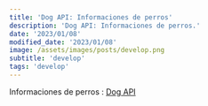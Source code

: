 ```yaml
---
title: 'Dog API: Informaciones de perros'
description: 'Dog API: Informaciones de perros.'
date: '2023/01/08'
modified_date: '2023/01/08'
image: /assets/images/posts/develop.png
subtitle: 'develop'
tags: 'develop'
---
```


Informaciones de perros : [Dog API](https://dogapi.dog/)
